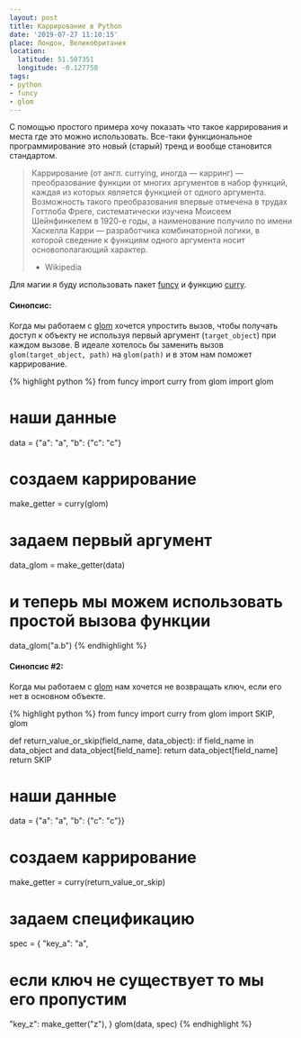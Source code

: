 ```yaml
---
layout: post
title: Каррирование в Python
date: '2019-07-27 11:10:15'
place: Лондон, Великобритания
location:
  latitude: 51.507351
  longitude: -0.127758
tags:
- python
- funcy
- glom
---
```


С помощью простого примера хочу показать что такое каррирования и места где это можно использовать. Все-таки функциональное программирование это новый (старый) тренд и вообще становится стандартом.

<!--more-->

> Каррирование (от англ. currying, иногда — карринг) — преобразование функции от многих аргументов в набор функций, каждая из которых является функцией от одного аргумента. Возможность такого преобразования впервые отмечена в трудах Готтлоба Фреге, систематически изучена Моисеем Шейнфинкелем в 1920-е годы, а наименование получило по имени Хаскелла Карри — разработчика комбинаторной логики, в которой сведение к функциям одного аргумента носит основополагающий характер.
> - Wikipedia

Для магии я буду использовать пакет [funcy](https://github.com/Suor/funcy) и функцию [curry](https://funcy.readthedocs.io/en/stable/funcs.html#curry).

#### Синопсис:

Когда мы работаем с [glom](https://github.com/mahmoud/glom/) хочется упростить вызов, чтобы получать доступ к объекту не используя первый аргумент (`target_object`) при каждом вызове.
В идеале хотелось бы заменить вызов `glom(target_object, path)` на `glom(path)` и в этом нам поможет каррирование.

{% highlight python %}
from funcy import curry
from glom import glom


# наши данные
data = {"a": "a", "b": {"c": "c"}
# создаем каррирование
make_getter = curry(glom)
# задаем первый аргумент
data_glom = make_getter(data)
# и теперь мы можем использовать простой вызова функции
data_glom("a.b")
{% endhighlight %}

#### Синопсис #2:

Когда мы работаем с [glom](https://github.com/mahmoud/glom/) нам хочется не возвращать ключ, если его нет в основном объекте.

{% highlight python %}
from funcy import curry
from glom import SKIP, glom


def return_value_or_skip(field_name, data_object):
    if field_name in data_object and data_object[field_name]:
        return data_object[field_name]
    return SKIP

# наши данные
data = {"a": "a", "b": {"c": "c"}}
# создаем каррирование
make_getter = curry(return_value_or_skip)
# задаем спецификацию
spec = {
  "key_a": "a",
  # если ключ не существует то мы его пропустим
  "key_z": make_getter("z"),
}
glom(data, spec)
{% endhighlight %}


